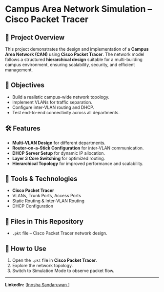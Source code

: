 # Campus Area Network Simulation – Cisco Packet Tracer

## 📌 Project Overview
This project demonstrates the design and implementation of a **Campus Area Network (CAN)** using **Cisco Packet Tracer**. The network model follows a structured **hierarchical design** suitable for a multi-building campus environment, ensuring scalability, security, and efficient management.

## 🎯 Objectives
- Build a realistic campus-wide network topology.
- Implement VLANs for traffic separation.
- Configure inter-VLAN routing and DHCP.
- Test end-to-end connectivity across all departments.

## 🛠 Features
- **Multi-VLAN Design** for different departments.
- **Router-on-a-Stick Configuration** for inter-VLAN communication.
- **DHCP Server Setup** for dynamic IP allocation.
- **Layer 3 Core Switching** for optimized routing.
- **Hierarchical Topology** for improved performance and scalability.

## 🧰 Tools & Technologies
- **Cisco Packet Tracer**
- VLANs, Trunk Ports, Access Ports
- Static Routing & Inter-VLAN Routing
- DHCP Configuration

## 📂 Files in This Repository
- `.pkt` file – Cisco Packet Tracer network design.


## 🚀 How to Use
1. Open the `.pkt` file in **Cisco Packet Tracer**.
2. Explore the network topology.
3. Switch to Simulation Mode to observe packet flow.

---
  
**LinkedIn:** [[Inosha Sandaruwan ](https://www.linkedin.com/in/inosha-sandaruwan-601a41214/)]  
